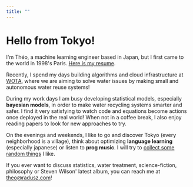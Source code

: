 ```yaml
---
title: ""
---
```

# Hello from Tokyo!
I'm Théo, a machine learning engineer based in Japan, but I first came to the world in 1998's Paris. [Here is my resume](/resume.pdf).

Recently, I spend my days building algorithms and cloud infrastructure at [WOTA](https://wota.co.jp/), where we are aiming to solve water issues by making small and autonomous water reuse systems! 

During my work days I am busy developing statistical models, especially **bayesian models**, in order to make water recycling systems smarter and safer. I find it very satisfying to watch code and equations become actions once deployed in the real world! When not in a coffee break, I also enjoy reading papers to look for new approaches to try.

On the evenings and weekends, I like to go and discover Tokyo (every neighborhood is a village), think about optimizing **language learning** (especially japanese) or listen to **prog music**. I will try to [collect some random things](https://radusz.com/collection) I like.

If you ever want to discuss statistics, water treatment, science-fiction, philosophy or Steven Wilson' latest album, you can reach me at theo@radusz.com!
